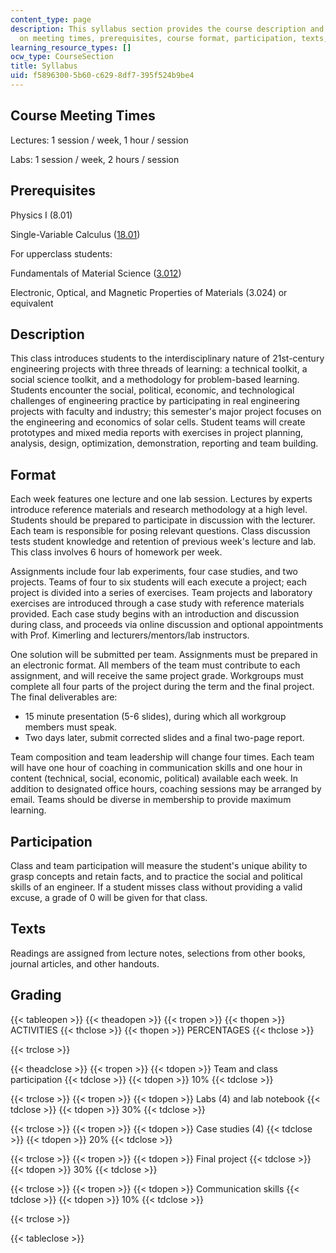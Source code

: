 ```yaml
---
content_type: page
description: This syllabus section provides the course description and information
  on meeting times, prerequisites, course format, participation, texts, and grading.
learning_resource_types: []
ocw_type: CourseSection
title: Syllabus
uid: f5896300-5b60-c629-8df7-395f524b9be4
---
```


Course Meeting Times
--------------------

Lectures: 1 session / week, 1 hour / session

Labs: 1 session / week, 2 hours / session

Prerequisites
-------------

Physics I (8.01)

Single-Variable Calculus ([18.01](/courses/18-01-single-variable-calculus-fall-2006))

For upperclass students:

Fundamentals of Material Science ([3.012](/courses/3-012-fundamentals-of-materials-science-fall-2005))

Electronic, Optical, and Magnetic Properties of Materials (3.024) or equivalent

Description
-----------

This class introduces students to the interdisciplinary nature of 21st-century engineering projects with three threads of learning: a technical toolkit, a social science toolkit, and a methodology for problem-based learning. Students encounter the social, political, economic, and technological challenges of engineering practice by participating in real engineering projects with faculty and industry; this semester's major project focuses on the engineering and economics of solar cells. Student teams will create prototypes and mixed media reports with exercises in project planning, analysis, design, optimization, demonstration, reporting and team building.

Format
------

Each week features one lecture and one lab session. Lectures by experts introduce reference materials and research methodology at a high level. Students should be prepared to participate in discussion with the lecturer. Each team is responsible for posing relevant questions. Class discussion tests student knowledge and retention of previous week's lecture and lab. This class involves 6 hours of homework per week.

Assignments include four lab experiments, four case studies, and two projects. Teams of four to six students will each execute a project; each project is divided into a series of exercises. Team projects and laboratory exercises are introduced through a case study with reference materials provided. Each case study begins with an introduction and discussion during class, and proceeds via online discussion and optional appointments with Prof. Kimerling and lecturers/mentors/lab instructors.

One solution will be submitted per team. Assignments must be prepared in an electronic format. All members of the team must contribute to each assignment, and will receive the same project grade. Workgroups must complete all four parts of the project during the term and the final project. The final deliverables are:

*   15 minute presentation (5-6 slides), during which all workgroup members must speak.
*   Two days later, submit corrected slides and a final two-page report.

Team composition and team leadership will change four times. Each team will have one hour of coaching in communication skills and one hour in content (technical, social, economic, political) available each week. In addition to designated office hours, coaching sessions may be arranged by email. Teams should be diverse in membership to provide maximum learning.

Participation
-------------

Class and team participation will measure the student's unique ability to grasp concepts and retain facts, and to practice the social and political skills of an engineer. If a student misses class without providing a valid excuse, a grade of 0 will be given for that class.

Texts
-----

Readings are assigned from lecture notes, selections from other books, journal articles, and other handouts.

Grading
-------

{{< tableopen >}}
{{< theadopen >}}
{{< tropen >}}
{{< thopen >}}
ACTIVITIES
{{< thclose >}}
{{< thopen >}}
PERCENTAGES
{{< thclose >}}

{{< trclose >}}

{{< theadclose >}}
{{< tropen >}}
{{< tdopen >}}
Team and class participation
{{< tdclose >}}
{{< tdopen >}}
10%
{{< tdclose >}}

{{< trclose >}}
{{< tropen >}}
{{< tdopen >}}
Labs (4) and lab notebook
{{< tdclose >}}
{{< tdopen >}}
30%
{{< tdclose >}}

{{< trclose >}}
{{< tropen >}}
{{< tdopen >}}
Case studies (4)
{{< tdclose >}}
{{< tdopen >}}
20%
{{< tdclose >}}

{{< trclose >}}
{{< tropen >}}
{{< tdopen >}}
Final project
{{< tdclose >}}
{{< tdopen >}}
30%
{{< tdclose >}}

{{< trclose >}}
{{< tropen >}}
{{< tdopen >}}
Communication skills
{{< tdclose >}}
{{< tdopen >}}
10%
{{< tdclose >}}

{{< trclose >}}

{{< tableclose >}}